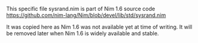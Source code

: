 This specific file sysrand.nim is part of Nim 1.6 source code
https://github.com/nim-lang/Nim/blob/devel/lib/std/sysrand.nim

It was copied here as Nim 1.6 was not available yet at time of writing.
It will be removed later when Nim 1.6 is widely available and stable.